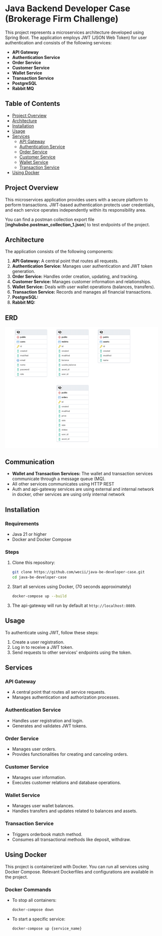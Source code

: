 # Java Backend Developer Case (Brokerage Firm Challenge)

This project represents a microservices architecture developed using Spring Boot. 
The application employs JWT (JSON Web Token) for user authentication and consists of the following services:

- **API Gateway**
- **Authentication Service**
- **Order Service**
- **Customer Service**
- **Wallet Service**
- **Transaction Service**
- **PostgreSQL**
- **Rabbit MQ**

## Table of Contents

- [Project Overview](#project-overview)
- [Architecture](#architecture)
- [Installation](#installation)
- [Usage](#usage)
- [Services](#services)
    - [API Gateway](#api-gateway)
    - [Authentication Service](#authentication-service)
    - [Order Service](#order-service)
    - [Customer Service](#customer-service)
    - [Wallet Service](#wallet-service)
    - [Transaction Service](#transaction-service)
- [Using Docker](#using-docker)

## Project Overview

This microservices application provides users with a secure platform to perform transactions. 
JWT-based authentication protects user credentials, and each service operates independently within its responsibility area.

You can find a postman collection export file [**inghubsbe.postman_collection_1.json**] to test endpoints of the project.

## Architecture

The application consists of the following components:

1. **API Gateway:** A central point that routes all requests.
2. **Authentication Service:** Manages user authentication and JWT token generation.
3. **Order Service:** Handles order creation, updating, and tracking.
4. **Customer Service:** Manages customer information and relationships.
5. **Wallet Service:** Deals with user wallet operations (balances, transfers).
6. **Transaction Service:** Records and manages all financial transactions.
7. **PostgreSQL:** 
8. **Rabbit MQ:**

## ERD

![img.png](img.png)

## Communication

- **Wallet and Transaction Services:** The wallet and transaction services communicate through a message queue (MQ).
- All other services communicates using HTTP REST
- Auth and api-gateway services are using external and internal network in docker, other services are using only internal network

## Installation

### Requirements

- Java 21 or higher
- Docker and Docker Compose

### Steps

1. Clone this repository:
    ```bash
    git clone https://github.com/wecii/java-be-developer-case.git
    cd java-be-developer-case
    ```

2. Start all services using Docker, (70 seconds approximately)
    ```bash
    docker-compose up --build
    ```

3. The api-gateway will run by default at `http://localhost:8089`.

## Usage

To authenticate using JWT, follow these steps:

1. Create a user registration.
2. Log in to receive a JWT token.
3. Send requests to other services' endpoints using the token.

## Services

### API Gateway

- A central point that routes all service requests.
- Manages authentication and authorization processes.

### Authentication Service

- Handles user registration and login.
- Generates and validates JWT tokens.

### Order Service

- Manages user orders.
- Provides functionalities for creating and canceling orders.

### Customer Service

- Manages user information.
- Executes customer relations and database operations.

### Wallet Service

- Manages user wallet balances.
- Handles transfers and updates related to balances and assets.

### Transaction Service

- Triggers orderbook match method.
- Consumes all transactional methods like deposit, withdraw.

## Using Docker

This project is containerized with Docker. 
You can run all services using Docker Compose. 
Relevant Dockerfiles and configurations are available in the project.

### Docker Commands

- To stop all containers:
    ```bash
    docker-compose down
    ```

- To start a specific service:
    ```bash
    docker-compose up {service_name}
    ```
